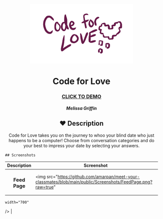 <div id="header" align="center">
  <img src="./assets/code-logo.png" width="339.5" height="195">
</div>

  <div id="description" align="center">

  # Code for Love

  ### [CLICK TO DEMO](https://mellygriffin.github.io/code-for-love-Project1/)

  ##### Melissa Griffin

  ## :hearts: Description

  Code for Love takes you on the journey to whoo your blind date who just happens to be a computer! Choose from conversation categories and do your best to impress your date by selecting your answers.

  </div>

    ## Screenshots 

  |   Description | Screenshot | 
  |:-------------:| -----------|
  | <h3>Feed Page</h3> | <img src="https://github.com/amarpan/meet-your-classmates/blob/main/public/Screenshots/FeedPage.png?raw=true"
    width="700"
  /> |